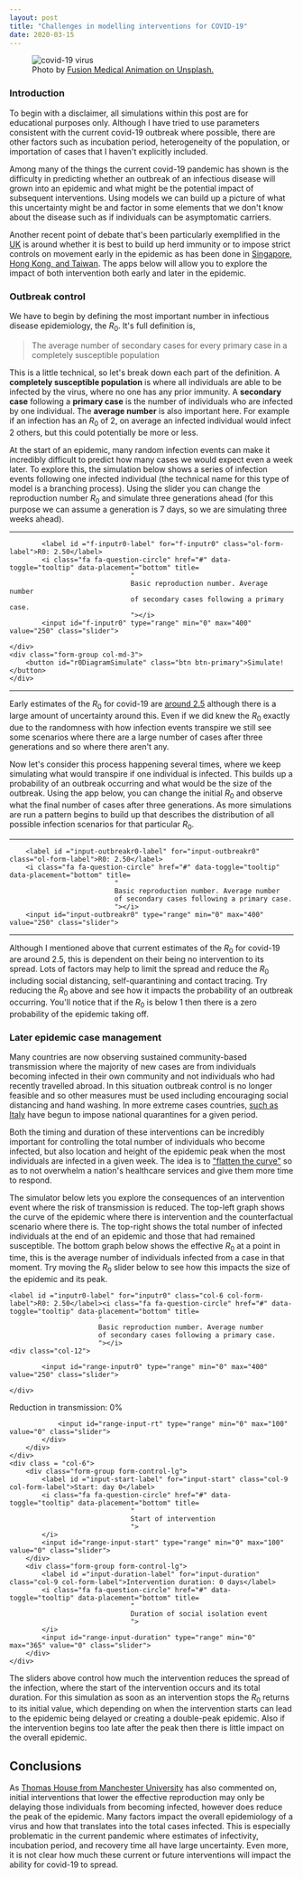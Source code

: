 ```yaml
---
layout: post
title: "Challenges in modelling interventions for COVID-19"
date: 2020-03-15
---
```


<link rel="stylesheet" type="text/css" href="{{ site.url }}/css/covid19/main.css"/>

<figure class="figure">
    <img class="center-block img-responsive" src ="{{site.url}}/img/covid19/virus.jpg" alt="covid-19 virus" />
    <figcaption class="figure-caption text-center">
      Photo by <a href="https://unsplash.com/@fusion_medical_animation?utm_source=unsplash&utm_medium=referral&utm_content=creditCopyText">Fusion Medical Animation on Unsplash.</a>
    </figcaption>
</figure>


### Introduction

<p class="lead">
    To begin with a disclaimer, all simulations within this post are for educational
    purposes only. Although I have tried to use parameters consistent with the current
    covid-19 outbreak where possible, there are other factors such as incubation period,
    heterogeneity of the population, or importation of cases that I haven't explicitly
    included.
</p>

Among many of the things the current covid-19 pandemic has shown is the difficulty
in predicting whether an outbreak of an infectious disease will grown into an
epidemic and what might be the potential impact of subsequent interventions. Using models we
can build up a picture of what this uncertainty might be and factor in some elements
that we don't know about the disease such as if individuals can be asymptomatic carriers.

Another recent point of debate that's been particularly exemplified in the [UK](https://www.theguardian.com/commentisfree/2020/mar/15/observer-view-on-the-government-coronavirus-strategy-must-face-scrutiny) is
around whether it is best to build up herd immunity or to impose strict
controls on movement early in the epidemic as has been done in [Singapore, Hong Kong, and Taiwan](https://time.com/5802293/coronavirus-covid19-singapore-hong-kong-taiwan/). The apps below
will allow you to explore the impact of both intervention both early and later
in the epidemic.

### Outbreak control

We have to begin by defining the most important number in infectious disease
epidemiology, the $R_0$. It's full definition is,

<blockquote class="lead text-center">
    <p class="mb-0">The average number of secondary cases for every
        primary case in a completely susceptible population
    </p>
</blockquote>

This is a little technical, so let's break down each part of the definition.
A **completely susceptible population** is where all individuals are able to be
infected by the virus, where no one has any prior immunity. A **secondary case**
following a **primary case** is the number of individuals who are infected by one
individual. The **average number** is also important here. For example if an infection
has an $R_0$ of 2, on average an infected individual would infect 2 others, but this
could potentially be more or less.

At the start of an epidemic, many random infection events can make it incredibly
difficult to predict how many cases we would expect even a week later. To explore this,
the simulation below shows a series of infection events following one infected
individual (the technical name for this type of model is a branching process).
Using the slider you can change the reproduction number $R_0$ and simulate three generations
ahead (for this purpose we can assume a generation is 7 days, so we are simulating three
weeks ahead).

---

<div class="form-inline">
    <div class="form-group col-md-6">


            <label id ="f-inputr0-label" for="f-inputr0" class="ol-form-label">R0: 2.50</label>
            <i class="fa fa-question-circle" href="#" data-toggle="tooltip" data-placement="bottom" title=
                                  "
                                  Basic reproduction number. Average number
                                  of secondary cases following a primary case.
                                  "></i>
            <input id="f-inputr0" type="range" min="0" max="400" value="250" class="slider">

    </div>
    <div class="form-group col-md-3">
        <button id="r0DiagramSimulate" class="btn btn-primary">Simulate!</button>
    </div>
</div>
<div id="r0Diagram"></div>

---

Early estimates of the $R_0$ for covid-19 are [around 2.5](https://www.thelancet.com/journals/laninf/article/PIIS1473-3099%2820%2930144-4/fulltext) although there is a large
amount of uncertainty around this. Even if we did knew the $R_0$ exactly due to
the randomness with how infection events transpire we still see some scenarios
where there are a large number of cases after three generations and so where
there aren't any.

Now let's consider this process happening several times, where we keep simulating
what would transpire if one individual is infected. This builds up a
probability of an outbreak occurring and what would be the size of the outbreak.
Using the app below, you can change the initial $R_0$ and observe what the final
number of cases after three generations. As more simulations are run a pattern
begins to build up that describes the distribution of all possible infection
scenarios for that particular $R_0$.

---

<div class="form-group">


        <label id ="input-outbreakr0-label" for="input-outbreakr0" class="ol-form-label">R0: 2.50</label>
        <i class="fa fa-question-circle" href="#" data-toggle="tooltip" data-placement="bottom" title=
                              "
                              Basic reproduction number. Average number
                              of secondary cases following a primary case.
                              "></i>
        <input id="input-outbreakr0" type="range" min="0" max="400" value="250" class="slider">

</div>

<div id="outbreak-simulation"></div>

---

Although I mentioned above that current estimates of the $R_0$ for covid-19 are
around 2.5, this is dependent on their being no intervention to its spread. Lots
of factors may help to limit the spread and reduce the $R_0$ including social distancing,
self-quarantining and contact tracing. Try reducing the $R_0$ above and see
how it impacts the probability of an outbreak occurring. You'll notice that if the
$R_0$ is below 1 then there is a zero probability of the epidemic taking off.

### Later epidemic case management

Many countries are now observing sustained community-based transmission where the
majority of new cases are from individuals becoming infected in their own community
and not individuals who had recently travelled abroad. In this situation outbreak
control is no longer feasible and so other measures must be used including encouraging
social distancing and hand washing. In more extreme cases countries, [such as Italy](https://en.wikipedia.org/wiki/2020_Italy_coronavirus_lockdown) have begun to impose national quarantines
for a given period.

Both the timing and duration of these interventions can be incredibly important
for controlling the total number of individuals who become infected, but also location and
height of the epidemic peak when the most individuals are infected in a given week. The idea is
to ["flatten the curve"](https://www.washingtonpost.com/graphics/2020/world/corona-simulator/)
so as to not overwhelm a nation's healthcare services and give them more time to
respond.

The simulator below lets you explore the consequences of an intervention event where
the risk of transmission is reduced. The top-left graph shows the curve of the
epidemic where there is intervention and the counterfactual scenario where there
is. The top-right shows the total number of infected individuals at the end of
an epidemic and those that had remained susceptible. The bottom graph below shows
the effective $R_0$ at a point in time, this is the average number of individuals
infected from a case in that moment. Try moving the $R_0$ slider below to see how
this impacts the size of the epidemic and its peak.


<!--R0 slider -->

<div class="form-group form-control-lg">

    <label id ="inputr0-label" for="inputr0" class="col-6 col-form-label">R0: 2.50</label><i class="fa fa-question-circle" href="#" data-toggle="tooltip" data-placement="bottom" title=
                          "
                          Basic reproduction number. Average number
                          of secondary cases following a primary case.
                          "></i>
    <div class="col-12">

            <input id="range-inputr0" type="range" min="0" max="400" value="250" class="slider">

    </div>
</div>

<!-- Graph -->
<div class="row justify-content-center">
    <div class="col-lg-8">
        <div id="SIRGraphDiv"></div>
    </div>
    <div class="col-lg-4">
        <div id="totalGraphDiv"></div>
    </div>
</div>
<div class="row justify-content-center">
        <div id="reffGraphDiv"></div>
</div>


<!-- Parameters -->
<div class="row justify-content-center">
    <div class="col-6">
        <div class="form-group form-control-lg">
            <label id ="input-rt-label" for="input-rt" class="col-9 col-form-label">Reduction in transmission: 0%</label>
            <i class="fa fa-question-circle" href="#" data-toggle="tooltip" data-placement="bottom" title=
                                  "
                                  Percentage reduction of R0 during the intervention period.
                                  ">
            </i>
            <div class="col-12">

                <input id="range-input-rt" type="range" min="0" max="100" value="0" class="slider">
            </div>
        </div>
    </div>
    <div class = "col-6">
        <div class="form-group form-control-lg">
            <label id ="input-start-label" for="input-start" class="col-9 col-form-label">Start: day 0</label>
            <i class="fa fa-question-circle" href="#" data-toggle="tooltip" data-placement="bottom" title=
                                  "
                                  Start of intervention
                                  ">
            </i>
            <input id="range-input-start" type="range" min="0" max="100" value="0" class="slider">
        </div>
        <div class="form-group form-control-lg">
            <label id ="input-duration-label" for="input-duration" class="col-9 col-form-label">Intervention duration: 0 days</label>
            <i class="fa fa-question-circle" href="#" data-toggle="tooltip" data-placement="bottom" title=
                                  "
                                  Duration of social isolation event
                                  ">
            </i>
            <input id="range-input-duration" type="range" min="0" max="365" value="0" class="slider">
        </div>        
    </div>
</div>

The sliders above control how much the intervention reduces the spread of the infection,
where the start of the intervention occurs and its total duration. For this simulation
as soon as an intervention stops the $R_0$ returns to its initial value, which
depending on when the intervention starts can lead to the epidemic being delayed
or creating a double-peak epidemic. Also if the intervention begins too late after the
peak then there is little impact on the overall epidemic.


## Conclusions

As [Thomas House from Manchester University](https://personalpages.manchester.ac.uk/staff/thomas.house/blog/blog.html) has also commented on, initial interventions that lower the effective
reproduction may only be delaying those individuals from becoming infected, however
does reduce the peak of the epidemic. Many factors impact the overall epidemiology
of a virus and how that translates into the total cases infected. This is especially
problematic in the current pandemic where estimates of infectivity, incubation period,
and recovery time all have large uncertainty. Even more, it is not clear how much
these current or future interventions will impact the ability for covid-19 to spread.


<script src="https://cdnjs.cloudflare.com/ajax/libs/raphael/2.2.7/raphael.min.js"></script>
<script src="https://cdnjs.cloudflare.com/ajax/libs/flowchart/1.7.0/flowchart.min.js"></script>
<!-- D3 script -->
<script type="text/javascript" src="https://d3js.org/d3.v3.min.js"></script>



<!-- Bootstrap -->
<script src="https://code.jquery.com/jquery-3.2.1.slim.min.js" integrity="sha384-KJ3o2DKtIkvYIK3UENzmM7KCkRr/rE9/Qpg6aAZGJwFDMVNA/GpGFF93hXpG5KkN" crossorigin="anonymous"></script>

<!-- bootstrap spinner -->
<script src="{{ site.url }}/js/spinner.js"></script>

<!-- Plot.ly js -->
<script src="https://cdn.plot.ly/plotly-latest.min.js"></script>





<script src="https://cdnjs.cloudflare.com/ajax/libs/popper.js/1.11.0/umd/popper.min.js" integrity="sha384-b/U6ypiBEHpOf/4+1nzFpr53nxSS+GLCkfwBdFNTxtclqqenISfwAzpKaMNFNmj4" crossorigin="anonymous"></script>
<script src="https://maxcdn.bootstrapcdn.com/bootstrap/4.0.0-beta/js/bootstrap.min.js" integrity="sha384-h0AbiXch4ZDo7tp9hKZ4TsHbi047NrKGLO3SEJAg45jXxnGIfYzk4Si90RDIqNm1" crossorigin="anonymous"></script>


<script src="{{ site.url }}/js/covid19/flowcharts.js"></script>
<script src="{{ site.url }}/js/covid19/histogrammer.js"></script>
<script src="{{ site.url }}/js/covid19/SIR.js"></script>

<script type="text/x-mathjax-config">
    MathJax.Hub.Config({
      tex2jax: {inlineMath: [['$','$'], ['\\(','\\)']]}
    });
</script>
<script type="text/javascript" async
src="https://cdnjs.cloudflare.com/ajax/libs/mathjax/2.7.1/MathJax.js?config=TeX-MML-AM_CHTML">
</script>
